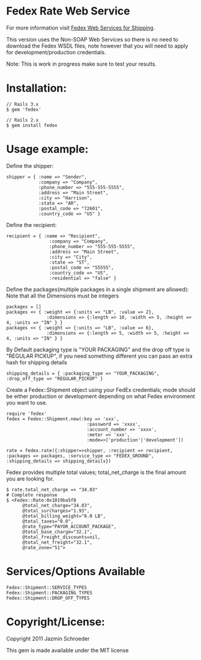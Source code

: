 # Fedex Rate Web Service

For more information visit [Fedex Web Services for Shipping](https://www.fedex.com/wpor/web/jsp/drclinks.jsp?links=wss/index.html).

This version uses the Non-SOAP Web Services so there is no need to download the Fedex WSDL files, note however that you will need to apply for 
development/production credentials.

Note: This is work in progress make sure to test your results.

# Installation:
    // Rails 3.x
    $ gem 'fedex'
    
    // Rails 2.x
    $ gem install fedex 

# Usage example:
   
Define the shipper:
                                     
    shipper = { :name => "Sender", 
                :company => "Company", 
                :phone_number => "555-555-5555", 
                :address => "Main Street", 
                :city => "Harrison", 
                :state => "AR", 
                :postal_code => "72601", 
                :country_code => "US" }

Define the recipient:    

    recipient = { :name => "Recipient", 
                    :company => "Company", 
                    :phone_number => "555-555-5555", 
                    :address => "Main Street", 
                    :city => "City", 
                    :state => "ST", 
                    :postal_code => "55555", 
                    :country_code => "US", 
                    :residential => "false" }
Define the packages(multiple packages in a single shipment are allowed):
Note that all the Dimensions must be integers
                    
    packages = []
    packages << { :weight => {:units => "LB", :value => 2}, 
                   :dimensions => {:length => 10, :width => 5, :height => 4, :units => "IN" } }
    packages << { :weight => {:units => "LB", :value => 6}, 
                   :dimensions => {:length => 5, :width => 5, :height => 4, :units => "IN" } }

By Default packaging type is "YOUR PACKAGING" and the drop off type is "REGULAR PICKUP", if you need something different you can pass an extra hash for shipping details

    shipping_details = { :packaging_type => "YOUR_PACKAGING", :drop_off_type => "REGULAR_PICKUP" }  
       
    
Create a Fedex::Shipment object using your FedEx credentials; mode should be either production or development depending on what Fedex environment you want to use.

    require 'fedex'
    fedex = Fedex::Shipment.new(:key => 'xxx', 
                                  :password => 'xxxx', 
                                  :account_number => 'xxxx', 
                                  :meter => 'xxx', 
                                  :mode=>['production'|'development'])      

    rate = fedex.rate({:shipper=>shipper, :recipient => recipient, :packages => packages, :service_type => "FEDEX_GROUND", :shipping_details => shipping_details})    
    
Fedex provides multiple total values; total_net_charge is the final amount you are looking for. 
    
    $ rate.total_net_charge => "34.03"     
    # Complete response                              
    $ <Fedex::Rate:0x1019ba5f8 
          @total_net_charge="34.03", 
          @total_surcharges="1.93", 
          @total_billing_weight="8.0 LB", 
          @total_taxes="0.0",   
          @rate_type="PAYOR_ACCOUNT_PACKAGE", 
          @total_base_charge="32.1", 
          @total_freight_discounts=nil, 
          @total_net_freight="32.1", 
          @rate_zone="51"> 
       
           
# Services/Options Available

    Fedex::Shipment::SERVICE_TYPES
    Fedex::Shipment::PACKAGING_TYPES
    Fedex::Shipment::DROP_OFF_TYPES

# Copyright/License:
Copyright 2011 Jazmin Schroeder

This gem is made available under the MIT license

